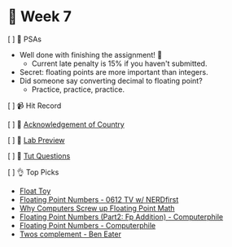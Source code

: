 👋 Week 7
=======================================

[ ] 🎤 PSAs

- Well done with finishing the assignment! 🕺
	- Current late penalty is 15% if you haven't submitted.
- Secret: floating points are more important than integers.
- Did someone say converting decimal to floating point?
	- Practice, practice, practice.

[ ] 📹 Hit Record

[ ] 🙂 [Acknowledgement of Country](./ack.md)

[ ] 🥼 [Lab Preview](https://cgi.cse.unsw.edu.au/~cs1521/21T3/lab/03/questions)

[ ] 🏫 [Tut Questions](q1/README.md)

[ ] 👌 Top Picks

- [Float Toy](https://evanw.github.io/float-toy/)
- [Floating Point Numbers - 0612 TV w/ NERDfirst](https://www.youtube.com/watch?v=gc1Nl3mmCuY)
- [Why Computers Screw up Floating Point Math](https://www.youtube.com/watch?v=WJgLKO-qac0)
- [Floating Point Numbers (Part2: Fp Addition) - Computerphile](https://www.youtube.com/watch?v=782QWNOD_Z0)
- [Floating Point Numbers - Computerphile](https://www.youtube.com/watch?v=PZRI1IfStY0)
- [Twos complement - Ben Eater](https://www.youtube.com/watch?v=4qH4unVtJkE)
